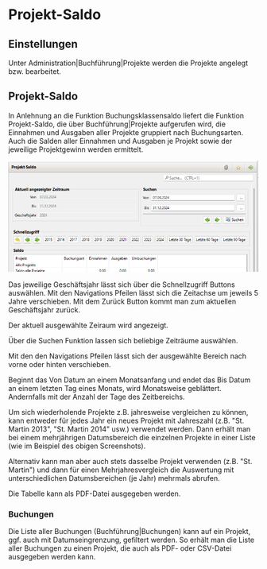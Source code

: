 # Projekt-Saldo

## Einstellungen

Unter Administration\|Buchführung\|Projekte werden die Projekte angelegt bzw. bearbeitet.

## Projekt-Saldo

In Anlehnung an die Funktion Buchungsklassensaldo liefert die Funktion Projekt-Saldo, die über Buchführung\|Projekte aufgerufen wird, die Einnahmen und Ausgaben aller Projekte gruppiert nach Buchungsarten. Auch die Salden aller Einnahmen und Ausgaben je Projekt sowie der jeweilige Projektgewinn werden ermittelt.

![](../../assets/projektesaldo.png)

Das jeweilige Geschäftsjahr lässt sich über die Schnellzugriff Buttons auswählen. Mit den Navigations Pfeilen lässt sich die Zeitachse um jeweils 5 Jahre verschieben. Mit dem Zurück Button kommt man zum aktuellen Geschäftsjahr zurück.

Der aktuell ausgewählte Zeiraum wird angezeigt.

Über die Suchen Funktion lassen sich beliebige Zeiträume auswählen.

Mit den den Navigations Pfeilen lässt sich der ausgewählte Bereich nach vorne oder hinten verschieben.

Beginnt das Von Datum an einem Monatsanfang und endet das Bis Datum an einem letzten Tag eines Monats, wird Monatsweise geblättert. Andernfalls mit der Anzahl der Tage des Zeitbereichs.

Um sich wiederholende Projekte z.B. jahresweise vergleichen zu können, kann entweder für jedes Jahr ein neues Projekt mit Jahreszahl \(z.B. "St. Martin 2013", "St. Martin 2014" usw.\) verwendet werden. Dann erhält man bei einem mehrjährigen Datumsbereich die einzelnen Projekte in einer Liste \(wie im Beispiel des obigen Screenshots\).

Alternativ kann man aber auch stets dasselbe Projekt verwenden \(z.B. "St. Martin"\) und dann für einen Mehrjahresvergleich die Auswertung mit unterschiedlichen Datumsbereichen \(je Jahr\) mehrmals abrufen.

Die Tabelle kann als PDF-Datei ausgegeben werden.

### Buchungen

Die Liste aller Buchungen \(Buchführung\|Buchungen\) kann auf ein Projekt, ggf. auch mit Datumseingrenzung, gefiltert werden. So erhält man die Liste aller Buchungen zu einen Projekt, die auch als PDF- oder CSV-Datei ausgegeben werden kann.

